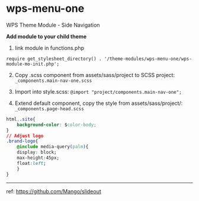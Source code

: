 # wps-menu-one
WPS Theme Module - Side Navigation


**Add module to your child theme**

1) link module  in functions.php

`require get_stylesheet_directory() . '/theme-modules/wps-menu-one/wps-module-mo-init.php';`


2) Copy .scss component from assets/sass/project to SCSS project: `_components.main-nav-one.scss`


3) Import into style.scss:  `@import "project/components.main-nav-one";`


4) Extend default component, copy the style from assets/sass/project/: `_components.page-head.scss`

```css
html,.site{
    background-color: $color-body;
}
// Adjust logo
.brand-logo{
    @include media-query(palm){
    display: block;
    max-height:45px;
    float:left;
    }
}
```
****

ref: https://github.com/Mango/slideout
